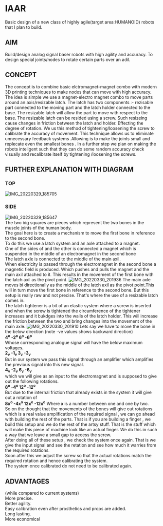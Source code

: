 # IAAR
Basic design of a new class of highly agile(target area:HUMANOID) robots that I plan to build.
## AIM
Build/design analog signal baser robots with high agility and accuracy.
To design special joints/nodes to rotate certain parts over an adil.
## CONCEPT
The concept is to combine basic elctromagnet-magnet combo with modern 3D printing techniques to make nodes that can move with high accuracy.
The idea is simple we use a magnet-electro magnet combo to move parts around an axis/resizable latch.
The latch has two components :- rezisable part connected to the moving part and the latch holder connected to the base.
The resizable latch will allow the part to move with respect to the base.
The resizable latch can be resided using a screw. Such resizeing cause changes in friction between the latch and holder. Effecting the degree of rotation.
We us this method of tightening/loosening the screw to calibrate the accuracy of movement. This technique allows us to eliminate unnecessary feedback systems .Allowing is to make the joints small and replecate even the smallest bones .
In a further step we plan on making the robots inteligent such that they can do some random accuracy check visually and recalibrate itself by tightening /loosening the screws.
## FURTHER EXPLANATION WITH DIAGRAM
### TOP
![IMG_20220329_185705](https://user-images.githubusercontent.com/88607869/160638796-cc00ebdf-3183-4948-8494-226a0494a999.jpg)
### SIDE
![IMG_20220329_185647](https://user-images.githubusercontent.com/88607869/160638725-0c64b075-3d09-4799-88ba-3d5aa6ebabc5.jpg)
<br> The two big squares are pieces which represent the two bones in the muscle joints of the human body.
<br> The goal here is to create a mechanism to move the first bone in reference to the second bone.
<br> To do this we use a latch system and an axle attached to a magnet. 
<br> One of the sides of and the other is connected a magnet which is suspended in the middle of an electromagnet in the second bone
<br> The latch axle is connected to the middle of the main axil.
<br> When electricity is passed through the electromagnet in the second bone a magnetic field is produced. Which pushes and pulls the magnet and the main axil attached to it. This results in the movement of the first bone with the latch axil as the pivot point.
![IMG_20220330_201936](https://user-images.githubusercontent.com/88607869/160865939-f14d9671-23f3-4847-a936-8f9dc4d42a09.jpg)
The main axle moves bi directionally as the middle of the latch axil as the pivot point.This will in turn move the first bone in reference to the second bone. But this setup is really raw and not precise. That's where the use of a resizable latch comes in.
<br> The latch tightener is a bit of an elastic system where a screw is inserted and when the screw is tightened the circumference of the tightener increases and it bukdges into the walls of the latch holder. This will increase the friction between the two and bring changes into the movement of the main axle.
![IMG_20220330_201910](https://user-images.githubusercontent.com/88607869/160865959-a1ed95ab-5e30-4ced-b1c6-9b47f65d644a.jpg)
Lets say we have to move the bone in the below direction (note -ve values shows backward direction)
<br><b>  4<sup>o</sup>     -2<sup>o</sup>     6<sup>o</sup>     -6<sup>o</sup></b>
<br>Whose corresponding analogue signal will have the below maximum voltages.
<br><b>  2<sub>v</sub>     -1<sub>v</sub>     3<sub>v</sub>     -3<sub>v</sub> </b>
<br>But in our system we pass this signal through an amplifier which amplifies the previous signal into this new signal.
<br><b>  4<sub>v</sub>     -2<sub>v</sub>     6<sub>v</sub>     -6<sub>v</sub> </b>
<br>which we will give as an input to the electromagnet and  is supposed to give out the following rotations.
<br><b>  8<sup>o</sup>     -4<sup>o</sup>     12<sup>o</sup>    -12<sup>o</sup></b>
<br>But due to the internal friction that already exists in the system it will give out a rotation of 
<br><b>  8x<sup>o</sup>    -4x<sup>o</sup>    12x<sup>o</sup>   -12x<sup>o</sup></b> Where <b> x </b> is a number between one and one by two.
<br>So on the thought that the movements of the bones will give out rotations which is a real value amplification of the required signal , we can go ahead with building the rest of the parts. That is if you are building a finger , we build this setup and we do the rest of the artsy stuff. That is the stuff which will make this piece of machine look like an actual finger. We do this in such a way that we leave a small gap to access the screw.
<br>After doing all of these setup , we check the system once again. That is we give the input signal and see the retation and see how much it warries from the required rotations.
<br>Soon after this we adjust the screw so that the actual rotations match the required rotation and hence calibrating the system.
<br>The system once calibrated do not need to be calibrated again.
## ADVANTAGES
(while compared to current systems)
<br>More precise.
<br>Better agility.
<br>Easy calibration even after prosthetics and props are added.
<br>Long lasting.
<br>More economical


    
